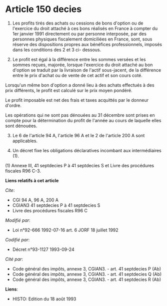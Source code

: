 # Article 150 decies

1. Les profits tirés des achats ou cessions de bons d'option ou de l'exercice du droit attaché à ces bons réalisés en France
à compter du 1er janvier 1991 directement ou par personne interposée, par des personnes physiques fiscalement domiciliées en
France, sont, sous réserve des dispositions propres aux bénéfices professionnels, imposés dans les conditions des 2 et 3 ci-
dessous.

2. Le profit est égal à la différence entre les sommes versées et les sommes reçues, majorée, lorsque l'exercice du droit
attaché au bon d'option se traduit par la livraison de l'actif sous-jacent, de la différence entre le prix d'achat ou de
vente de cet actif et son cours coté.

Lorsqu'un même bon d'option a donné lieu à des achats effectués à des prix différents, le profit est calculé sur le prix
moyen pondéré.

Le profit imposable est net des frais et taxes acquittés par le donneur d'ordre.

Les opérations qui ne sont pas dénouées au 31 décembre sont prises en compte pour la détermination du profit de l'année au
cours de laquelle elles sont dénouées.

3. Le 6 de l'article 94 A, l'article 96 A et le 2 de l'article 200 A sont applicables.

4. Un décret fixe les obligations déclaratives incombant aux intermédiaires (1).

(1) Annexe III, 41 septdecies P à 41 septdecies S et Livre des procédures fiscales R96 C-3.

**Liens relatifs à cet article**

_Cite_:

  - CGI 94 A, 96 A, 200 A
  - CGIAN3 41 septdecies P à 41 septdecies S
  - Livre des procédures fiscales R96 C

_Modifié par_:

  - Loi n°92-666 1992-07-16 art. 6 JORF 18 juillet 1992

_Codifié par_:

  - Décret n°93-1127 1993-09-24

_Cité par_:

  - Code général des impôts, annexe 3, CGIAN3. - art. 41 septdecies P (Ab)
  - Code général des impôts, annexe 3, CGIAN3. - art. 41 septdecies Q (Ab)
  - Code général des impôts, annexe 3, CGIAN3. - art. 41 septdecies R (Ab)

**Liens**:

  - HISTO: Edition du 18 août 1993
